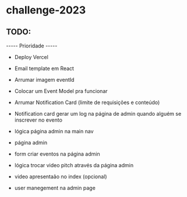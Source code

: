 ﻿# challenge-2023

## TODO: 

----- Prioridade -----
- Deploy Vercel


- Email template em React
- Arrumar imagem eventId
- Colocar um Event Model pra funcionar
- Arrumar Notification Card (limite de requisições e conteúdo)
- Notification card gerar um log na página de admin quando alguém se inscrever no evento
- lógica página admin na main nav
- página admin
- form criar eventos na página admin
- lógica trocar video pitch através da página admin
- video apresentaão no index (opcional)
- user manegement na admin page
